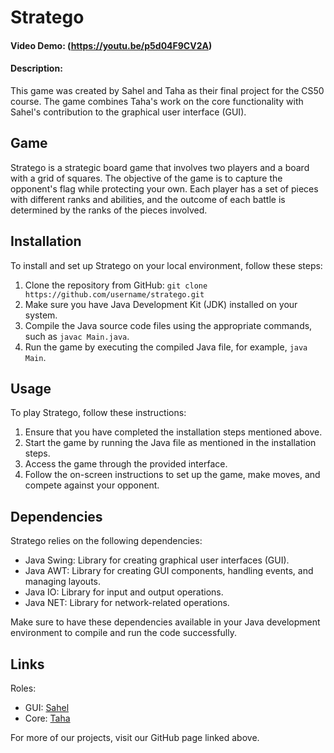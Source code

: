 # Stratego
#### Video Demo:  (https://youtu.be/p5d04F9CV2A)
#### Description:


This game was created by Sahel and Taha as their final project for the CS50 course. The game combines Taha's work on the core functionality with Sahel's contribution to the graphical user interface (GUI).

## Game

Stratego is a strategic board game that involves two players and a board with a grid of squares. The objective of the game is to capture the opponent's flag while protecting your own. Each player has a set of pieces with different ranks and abilities, and the outcome of each battle is determined by the ranks of the pieces involved.

## Installation

To install and set up Stratego on your local environment, follow these steps:

1. Clone the repository from GitHub: `git clone https://github.com/username/stratego.git`
2. Make sure you have Java Development Kit (JDK) installed on your system.
3. Compile the Java source code files using the appropriate commands, such as `javac Main.java`.
4. Run the game by executing the compiled Java file, for example, `java Main`.

## Usage

To play Stratego, follow these instructions:

1. Ensure that you have completed the installation steps mentioned above.
2. Start the game by running the Java file as mentioned in the installation steps.
3. Access the game through the provided interface.
4. Follow the on-screen instructions to set up the game, make moves, and compete against your opponent.

## Dependencies

Stratego relies on the following dependencies:

- Java Swing: Library for creating graphical user interfaces (GUI).
- Java AWT: Library for creating GUI components, handling events, and managing layouts.
- Java IO: Library for input and output operations.
- Java NET: Library for network-related operations.


Make sure to have these dependencies available in your Java development environment to compile and run the code successfully.



## Links
Roles:
- GUI: [Sahel](https://github.com/Seyedsahel)
- Core: [Taha](https://github.com/TahaM8000)

For more of our projects, visit our GitHub page linked above.
